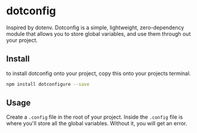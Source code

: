 # dotconfig

Inspired by dotenv. Dotconfig is a simple, lightweight, zero-dependency module that allows you to store global variables, and use them through out your project. 

## Install

to install dotconfig onto your project, copy this onto your projects terminal.

```bash
npm install dotconfigure --save
```

## Usage

Create a `.config` file in the root of your project. Inside the `.config` file is where you'll store all the global variables. Without it, you will get an error.
